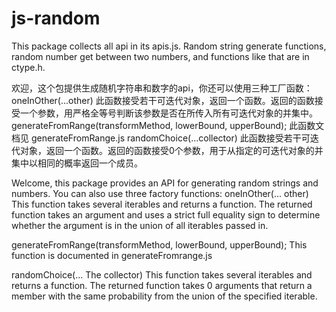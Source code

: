 # js-random
This package collects all api in its apis.js. Random string generate functions, random number get between two numbers, and functions like that are in ctype.h. 



欢迎，这个包提供生成随机字符串和数字的api，你还可以使用三种工厂函数： 
oneInOther(...other)
    此函数接受若干可迭代对象，返回一个函数。返回的函数接受一个参数，用严格全等号判断该参数是否在所传入所有可迭代对象的并集中。
generateFromRange(transformMethod, lowerBound, upperBound);
    此函数文档见 generateFromRange.js
randomChoice(...collector) 
    此函数接受若干可迭代对象，返回一个函数。返回的函数接受0个参数，用于从指定的可迭代对象的并集中以相同的概率返回一个成员。

Welcome, this package provides an API for generating random strings and numbers. You can also use three factory functions:
oneInOther(... other)
  This function takes several iterables and returns a function. The returned function takes an argument and uses a strict full equality sign to determine whether the argument is in the union of all iterables passed in.
  
generateFromRange(transformMethod, lowerBound, upperBound);
  This function is documented in generateFromrange.js
  
randomChoice(... The collector)
  This function takes several iterables and returns a function. The returned function takes 0 arguments that return a member with the same probability from the union of the specified iterable.
